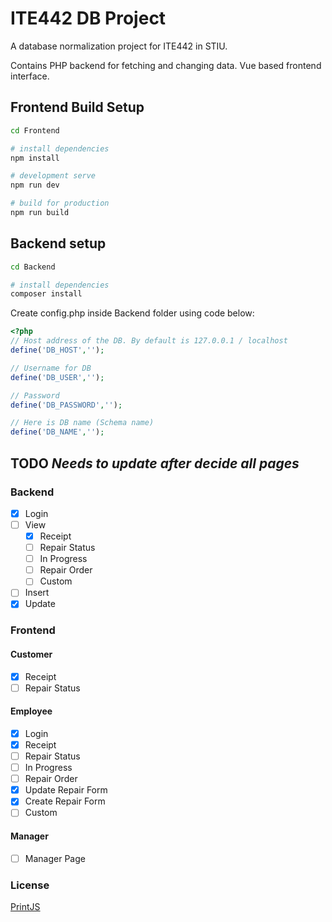 # ITE442 DB Project

A database normalization project for ITE442 in STIU. 

Contains PHP backend for fetching and changing data. 
Vue based frontend interface.  

## Frontend Build Setup

``` bash
cd Frontend

# install dependencies
npm install

# development serve
npm run dev

# build for production
npm run build
```

## Backend setup

``` bash
cd Backend

# install dependencies
composer install
```

Create config.php inside Backend folder using code below:

```php
<?php
// Host address of the DB. By default is 127.0.0.1 / localhost
define('DB_HOST','');

// Username for DB
define('DB_USER','');

// Password
define('DB_PASSWORD','');

// Here is DB name (Schema name)
define('DB_NAME','');
```

## TODO *Needs to update after decide all pages*
### Backend
- [x] Login
- [ ] View
    - [x] Receipt
    - [ ] Repair Status
    - [ ] In Progress
    - [ ] Repair Order
    - [ ] Custom
- [ ] Insert
- [x] Update

### Frontend
#### Customer
- [x] Receipt
- [ ] Repair Status

#### Employee
- [x] Login
- [x] Receipt
- [ ] Repair Status
- [ ] In Progress
- [ ] Repair Order
- [x] Update Repair Form
- [x] Create Repair Form
- [ ] Custom

#### Manager
- [ ] Manager Page

### License
[PrintJS](https://github.com/crabbly/Print.js/blob/master/LICENSE)

